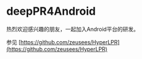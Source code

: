 # deepPR4Android

热烈欢迎感兴趣的朋友，一起加入Android平台的研发。

参见 [https://github.com/zeusees/HyperLPR](https://github.com/zeusees/HyperLPR)
